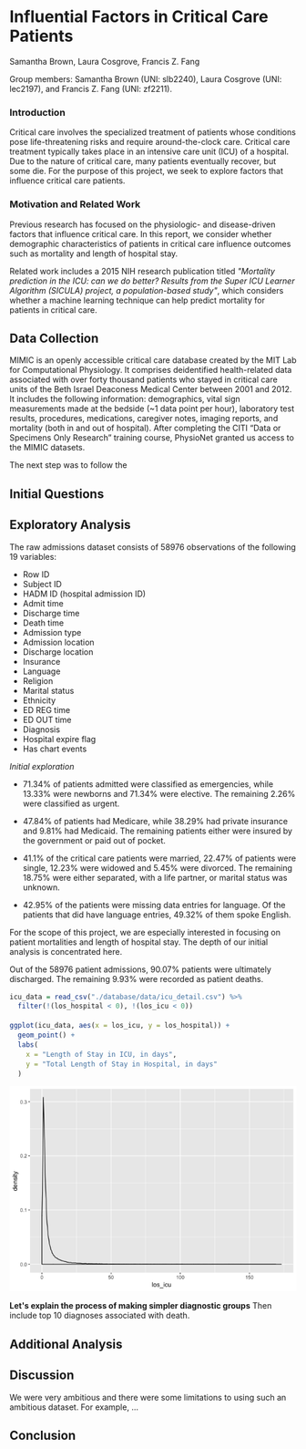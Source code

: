 Influential Factors in Critical Care Patients
================
Samantha Brown, Laura Cosgrove, Francis Z. Fang

Group members: Samantha Brown (UNI: slb2240), Laura Cosgrove (UNI: lec2197), and Francis Z. Fang (UNI: zf2211).

### Introduction

Critical care involves the specialized treatment of patients whose conditions pose life-threatening risks and require around-the-clock care. Critical care treatment typically takes place in an intensive care unit (ICU) of a hospital. Due to the nature of critical care, many patients eventually recover, but some die. For the purpose of this project, we seek to explore factors that influence critical care patients.

### Motivation and Related Work

Previous research has focused on the physiologic- and disease-driven factors that influence critical care. In this report, we consider whether demographic characteristics of patients in critical care influence outcomes such as mortality and length of hospital stay.

Related work includes a 2015 NIH research publication titled *"Mortality prediction in the ICU: can we do better? Results from the Super ICU Learner Algorithm (SICULA) project, a population-based study"*, which considers whether a machine learning technique can help predict mortality for patients in critical care.

Data Collection
---------------

MIMIC is an openly accessible critical care database created by the MIT Lab for Computational Physiology. It comprises deidentified health-related data associated with over forty thousand patients who stayed in critical care units of the Beth Israel Deaconess Medical Center between 2001 and 2012. It includes the following information: demographics, vital sign measurements made at the bedside (~1 data point per hour), laboratory test results, procedures, medications, caregiver notes, imaging reports, and mortality (both in and out of hospital). After completing the CITI “Data or Specimens Only Research” training course, PhysioNet granted us access to the MIMIC datasets.

The next step was to follow the

Initial Questions
-----------------

Exploratory Analysis
--------------------

The raw admissions dataset consists of 58976 observations of the following 19 variables:

-   Row ID
-   Subject ID
-   HADM ID (hospital admission ID)
-   Admit time
-   Discharge time
-   Death time
-   Admission type
-   Admission location
-   Discharge location
-   Insurance
-   Language
-   Religion
-   Marital status
-   Ethnicity
-   ED REG time
-   ED OUT time
-   Diagnosis
-   Hospital expire flag
-   Has chart events

*Initial exploration*

-   71.34% of patients admitted were classified as emergencies, while 13.33% were newborns and 71.34% were elective. The remaining 2.26% were classified as urgent.

-   47.84% of patients had Medicare, while 38.29% had private insurance and 9.81% had Medicaid. The remaining patients either were insured by the government or paid out of pocket.

-   41.1% of the critical care patients were married, 22.47% of patients were single, 12.23% were widowed and 5.45% were divorced. The remaining 18.75% were either separated, with a life partner, or marital status was unknown.

-   42.95% of the patients were missing data entries for language. Of the patients that did have language entries, 49.32% of them spoke English.

For the scope of this project, we are especially interested in focusing on patient mortalities and length of hospital stay. The depth of our initial analysis is concentrated here.

Out of the 58976 patient admissions, 90.07% patients were ultimately discharged. The remaining 9.93% were recorded as patient deaths.

``` r
icu_data = read_csv("./database/data/icu_detail.csv") %>% 
  filter(!(los_hospital < 0), !(los_icu < 0))

ggplot(icu_data, aes(x = los_icu, y = los_hospital)) +
  geom_point() +
  labs(
    x = "Length of Stay in ICU, in days", 
    y = "Total Length of Stay in Hospital, in days" 
  )
```

![](report_files/figure-markdown_github/unnamed-chunk-8-1.png)

**Let's explain the process of making simpler diagnostic groups** Then include top 10 diagnoses associated with death.

Additional Analysis
-------------------

Discussion
----------

We were very ambitious and there were some limitations to using such an ambitious dataset. For example, ...

Conclusion
----------
